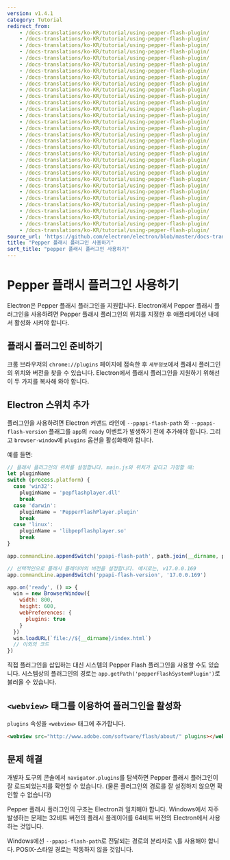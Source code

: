```yaml
---
version: v1.4.1
category: Tutorial
redirect_from:
    - /docs-translations/ko-KR/tutorial/using-pepper-flash-plugin/
    - /docs-translations/ko-KR/tutorial/using-pepper-flash-plugin/
    - /docs-translations/ko-KR/tutorial/using-pepper-flash-plugin/
    - /docs-translations/ko-KR/tutorial/using-pepper-flash-plugin/
    - /docs-translations/ko-KR/tutorial/using-pepper-flash-plugin/
    - /docs-translations/ko-KR/tutorial/using-pepper-flash-plugin/
    - /docs-translations/ko-KR/tutorial/using-pepper-flash-plugin/
    - /docs-translations/ko-KR/tutorial/using-pepper-flash-plugin/
    - /docs-translations/ko-KR/tutorial/using-pepper-flash-plugin/
    - /docs-translations/ko-KR/tutorial/using-pepper-flash-plugin/
    - /docs-translations/ko-KR/tutorial/using-pepper-flash-plugin/
    - /docs-translations/ko-KR/tutorial/using-pepper-flash-plugin/
    - /docs-translations/ko-KR/tutorial/using-pepper-flash-plugin/
    - /docs-translations/ko-KR/tutorial/using-pepper-flash-plugin/
    - /docs-translations/ko-KR/tutorial/using-pepper-flash-plugin/
    - /docs-translations/ko-KR/tutorial/using-pepper-flash-plugin/
    - /docs-translations/ko-KR/tutorial/using-pepper-flash-plugin/
    - /docs-translations/ko-KR/tutorial/using-pepper-flash-plugin/
    - /docs-translations/ko-KR/tutorial/using-pepper-flash-plugin/
    - /docs-translations/ko-KR/tutorial/using-pepper-flash-plugin/
    - /docs-translations/ko-KR/tutorial/using-pepper-flash-plugin/
    - /docs-translations/ko-KR/tutorial/using-pepper-flash-plugin/
    - /docs-translations/ko-KR/tutorial/using-pepper-flash-plugin/
    - /docs-translations/ko-KR/tutorial/using-pepper-flash-plugin/
    - /docs-translations/ko-KR/tutorial/using-pepper-flash-plugin/
    - /docs-translations/ko-KR/tutorial/using-pepper-flash-plugin/
    - /docs-translations/ko-KR/tutorial/using-pepper-flash-plugin/
    - /docs-translations/ko-KR/tutorial/using-pepper-flash-plugin/
    - /docs-translations/ko-KR/tutorial/using-pepper-flash-plugin/
    - /docs-translations/ko-KR/tutorial/using-pepper-flash-plugin/
    - /docs-translations/ko-KR/tutorial/using-pepper-flash-plugin/
    - /docs-translations/ko-KR/tutorial/using-pepper-flash-plugin/
source_url: 'https://github.com/electron/electron/blob/master/docs-translations/ko-KR/tutorial/using-pepper-flash-plugin.md'
title: "Pepper 플래시 플러그인 사용하기"
sort_title: "pepper 플래시 플러그인 사용하기"
---
```


# Pepper 플래시 플러그인 사용하기

Electron은 Pepper 플래시 플러그인을 지원합니다. Electron에서 Pepper 플래시
플러그인을 사용하려면 Pepper 플래시 플러그인의 위치를 지정한 후 애플리케이션 내에서
활성화 시켜야 합니다.

## 플래시 플러그인 준비하기

크롬 브라우저의 `chrome://plugins` 페이지에 접속한 후 `세부정보`에서 플래시
플러그인의 위치와 버전을 찾을 수 있습니다. Electron에서 플래시 플러그인을 지원하기
위해선 이 두 가지를 복사해 와야 합니다.

## Electron 스위치 추가

플러그인을 사용하려면 Electron 커맨드 라인에 `--ppapi-flash-path` 와
`--ppapi-flash-version` 플래그를 `app`의 `ready` 이벤트가 발생하기 전에 추가해야
합니다. 그리고 `browser-window`에 `plugins` 옵션을 활성화해야 합니다.

예를 들면:

```javascript
// 플래시 플러그인의 위치를 설정합니다. main.js와 위치가 같다고 가정할 때:
let pluginName
switch (process.platform) {
  case 'win32':
    pluginName = 'pepflashplayer.dll'
    break
  case 'darwin':
    pluginName = 'PepperFlashPlayer.plugin'
    break
  case 'linux':
    pluginName = 'libpepflashplayer.so'
    break
}

app.commandLine.appendSwitch('ppapi-flash-path', path.join(__dirname, pluginName))

// 선택적인으로 플래시 플레이어의 버전을 설정합니다. 예시로는, v17.0.0.169
app.commandLine.appendSwitch('ppapi-flash-version', '17.0.0.169')

app.on('ready', () => {
  win = new BrowserWindow({
    width: 800,
    height: 600,
    webPreferences: {
      plugins: true
    }
  })
  win.loadURL(`file://${__dirname}/index.html`)
  // 이외의 코드
})
```

직접 플러그인을 삽입하는 대신 시스템의 Pepper Flash 플러그인을 사용할 수도 있습니다.
시스템상의 플러그인의 경로는 `app.getPath('pepperFlashSystemPlugin')`로 불러올 수
있습니다.

## `<webview>` 태그를 이용하여 플러그인을 활성화

`plugins` 속성을 `<webview>` 태그에 추가합니다.

```html
<webview src="http://www.adobe.com/software/flash/about/" plugins></webview>
```

## 문제 해결

개발자 도구의 콘솔에서 `navigator.plugins`를 탐색하면 Pepper 플래시 플러그인이 잘
로드되었는지를 확인할 수 있습니다. (물론 플러그인의 경로를 잘 설정하지 않으면 확인할
수 없습니다)

Pepper 플래시 플러그인의 구조는 Electron과 일치해야 합니다. Windows에서 자주
발생하는 문제는 32비트 버전의 플래시 플레이어를 64비트 버전의 Electron에서 사용하는
것입니다.

Windows에선 `--ppapi-flash-path`로 전달되는 경로의 분리자로 `\`를 사용해야 합니다.
POSIX-스타일 경로는 작동하지 않을 것입니다.
